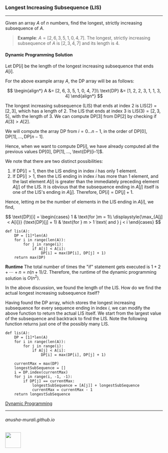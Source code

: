 ### Longest Increasing Subsequence (LIS)

***

Given an array $A$ of $n$ numbers, find the longest, strictly increasing subsequence of $A$.

> **Example**: $A = [2, 6, 3, 5, 1, 0, 4, 7]$. The longest, strictly increasing subsequence of $A$ is $[2, 3, 4, 7]$ and its length is 4.

#### Dynamic Programming Solution

Let $\text{DP}[i]$ be the length of the longest increasing subsequence that ends $A[i]$.

For the above example array $A$, the DP array will be as follows:

$$
\begin{align*}
A &=  [2, 6, 3, 5, 1, 0, 4, 7]\\
\text{DP} &= [1, 2, 2, 3, 1, 1, 3, 4] 
\end{align*}
$$

The longest increasing subsequence (LIS) that ends at index 2 is $\text{LIS}(2) = [2, 3]$, which has a length of 2. The LIS that ends at index 3 is $\text{LIS}(3) = [2, 3, 5]$, with the length of 3. We can compute DP[3] from DP[2] by checking if $A[3] > A[2]$.

We will compute the array DP from $i = 0 \ldots n-1$, in the order of $\text{DP}[0], \text{DP}[1], \ldots, \text{DP}[n-1]$.

Hence, when we want to compute $\text{DP}[i]$, we have already computed all the previous values $\text{DP}[0]$, $\text{DP}[1], \ldots$, \text{DP}[i-1]$.

We note that there are two distinct possibilities:

1. If $\text{DP}[i] = 1$, then the LIS ending in index $i$ has only 1 element.
2. If $\text{DP}[i] > 1$, then the LIS ending in index $i$ has more than 1 element, and the last element $A[i]$ is greater than the immediately preceding element $A[j]$ of the LIS. It is obvious that the subsequence ending in $A[j]$ itself is one of the LIS's ending in $A[j]$. Therefore, $\text{DP}[i] = \text{DP}[j] + 1$.

Hence, letting $m$ be the number of elements in the LIS ending in $A[i]$, we find,

$$
\text{DP}[i] = 
\begin{cases}
1 & \text{for }m = 1\\
\displaystyle{\max_{A[j] < A[i]}} (\text{DP}[j] + 1) & \text{for } m > 1 \text{ and } j < i
\end{cases}
$$

```
def lis(A):
    DP = [1]*len(A)
    for i in range(len(A)):
        for j in range(i):
            if A[j] < A[i]:
                DP[i] = max(DP[i], DP[j] + 1)
    return max(DP)
```

**Runtime** The total number of times the "if" statement gets executed is $1 + 2 + \cdots + n = n(n+1)/2$. Therefore, the runtime of the dynamic programming solution is $O(n^2)$. 

In the above discussion, we found the length of the LIS. How do we find the actual longest increasing subsequence itself?

Having found the DP array, which stores the longest increasing subsequence for every sequence ending in index $i$, we can modify the above function to return the actual LIS itself. We start from the largest value of the subsequence and backtrack to find the LIS. Note the following function returns just one of the possibly many LIS.

```
def lis(A):
    DP = [1]*len(A)
    for i in range(len(A)):
        for j in range(i):
            if A[j] < A[i]:
                DP[i] = max(DP[i], DP[j] + 1)

    currentMax = max(DP)
    longestSubSequence = [] 
    i = DP.index(currentMax)
    for j in range(i, -1, -1):  
        if DP[j] == currentMax:
            longestSubSequence = [A[j]] + longestSubSequence  
            currentMax = currentMax - 1
    return longestSubSequence
```


[Dynamic Programming](./dp.md)

* * *
###### anusha-murali.github.io

<img src="https://github.com/anusha-murali/anusha-murali.github.io/assets/111596338/639243aa-2857-4595-a65a-7852762bb002" width="50" height="50"/>
